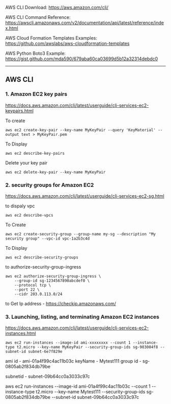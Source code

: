 

AWS CLI Download: https://aws.amazon.com/cli/

AWS CLI Command Reference: https://awscli.amazonaws.com/v2/documentation/api/latest/reference/index.html

AWS Cloud Formation Templates Examples: https://github.com/awslabs/aws-cloudformation-templates

AWS Python Boto3 Example: https://gist.github.com/mda590/679aba60ca03699d5b12a32314debdc0

---

## AWS CLI

### 1. Amazon EC2 key pairs

https://docs.aws.amazon.com/cli/latest/userguide/cli-services-ec2-keypairs.html

To create 

```
aws ec2 create-key-pair --key-name MyKeyPair --query 'KeyMaterial' --output text > MyKeyPair.pem
```

To Display 

```
aws ec2 describe-key-pairs
```

Delete your key pair

```
aws ec2 delete-key-pair --key-name MyKeyPair
```

### 2. security groups for Amazon EC2

https://docs.aws.amazon.com/cli/latest/userguide/cli-services-ec2-sg.html

to dispaly vpc

```
aws ec2 describe-vpcs
```

To Create 

```
aws ec2 create-security-group --group-name my-sg --description "My security group" --vpc-id vpc-1a2b3c4d
```

To Display 

```
aws ec2 describe-security-groups
```

to authorize-security-group-ingress

```
aws ec2 authorize-security-group-ingress \
    --group-id sg-1234567890abcdef0 \
    --protocol tcp \
    --port 22 \
    --cidr 203.0.113.0/24
```

to Get Ip address - https://checkip.amazonaws.com/

### 3. Launching, listing, and terminating Amazon EC2 instances

https://docs.aws.amazon.com/cli/latest/userguide/cli-services-ec2-instances.html

```
aws ec2 run-instances --image-id ami-xxxxxxxx --count 1 --instance-type t2.micro --key-name MyKeyPair --security-group-ids sg-903004f8 --subnet-id subnet-6e7f829e
```


ami id - ami-01a4f99c4ac11b03c
keyName - Mytest111
group id - sg-0805ab2f834db79be

subnetid - subnet-09b64cc0a3033c97c


aws ec2 run-instances --image-id ami-01a4f99c4ac11b03c --count 1 --instance-type t2.micro --key-name Mytest111 --security-group-ids sg-0805ab2f834db79be --subnet-id subnet-09b64cc0a3033c97c
